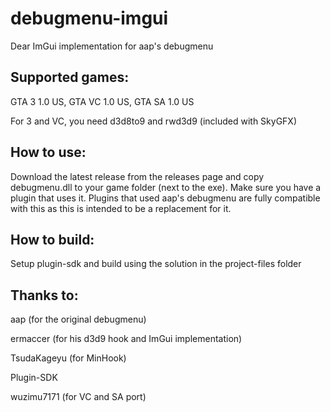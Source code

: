 # debugmenu-imgui
Dear ImGui implementation for aap's debugmenu

## Supported games:
GTA 3 1.0 US, GTA VC 1.0 US, GTA SA 1.0 US

For 3 and VC, you need d3d8to9 and rwd3d9 (included with SkyGFX)

## How to use:
Download the latest release from the releases page and copy debugmenu.dll to your game folder (next to the exe). Make sure you have a plugin that uses it. 
Plugins that used aap's debugmenu are fully compatible with this as this is intended to be a replacement for it.

## How to build:
Setup plugin-sdk and build using the solution in the project-files folder

## Thanks to:

aap (for the original debugmenu)

ermaccer (for his d3d9 hook and ImGui implementation)

TsudaKageyu (for MinHook)

Plugin-SDK

wuzimu7171 (for VC and SA port)
